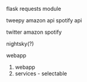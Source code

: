 
flask
requests module 


tweepy
amazon api
spotify api

twitter
amazon 
spotify

nightsky(?)

webapp


1. webapp
2. services - selectable